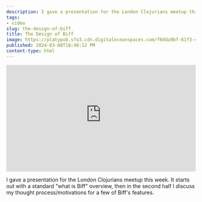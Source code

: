 ```yaml
---
description: I gave a presentation for the London Clojurians meetup this week. It starts out with a standard "what is Biff" overview, then in the second half I discuss my thought process/motivations for a few of Biff's features.
tags:
- video
slug: the-design-of-biff
title: The Design of Biff
image: https://platypub.sfo3.cdn.digitaloceanspaces.com/f0dda9bf-61f3-4c84-a124-ffc452dfd5d5
published: 2024-03-08T18:48:12 PM
content-type: html
---
```


<p><iframe style="aspect-ratio: 16/9; width: 100%;" title="YouTube video player" src="https://www.youtube-nocookie.com/embed/PlPFgMctQPQ?si=XNQlf1pF2yA4Kmka" frameborder="0" allow="accelerometer; autoplay; clipboard-write; encrypted-media; gyroscope; picture-in-picture; web-share" allowfullscreen="allowfullscreen"></iframe></p>
<p>I gave a presentation for the London Clojurians meetup this week. It starts out with a standard "what is Biff" overview, then in the second half I discuss my thought process/motivations for a few of Biff's features.</p>